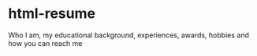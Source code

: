 # html-resume
Who I am, my educational background, experiences, awards, hobbies and how you can reach me
